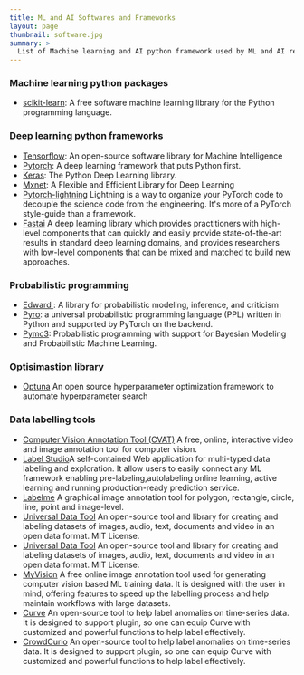 ```yaml
---
title: ML and AI Softwares and Frameworks
layout: page
thumbnail: software.jpg
summary: >
  List of Machine learning and AI python framework used by ML and AI researchers in academia and industry.
---
```



### Machine learning python packages
- [scikit-learn](http://scikit-learn.org/stable/):  A free software machine learning library for the Python programming language.
  

### Deep learning python frameworks
- [Tensorflow](https://www.tensorflow.org/): An open-source software library for Machine Intelligence
- [Pytorch](http://pytorch.org/): A deep learning framework that puts Python first.
- [Keras](https://keras.io/): The Python Deep Learning library.
- [Mxnet](https://mxnet.incubator.apache.org/): A Flexible and Efficient Library for Deep Learning
- [Pytorch-lightning](https://github.com/PyTorchLightning/pytorch-lightning) Lightning is a way to organize your PyTorch code to decouple the science code from the engineering. It's more of a PyTorch style-guide than a framework.
- [Fastai](https://docs.fast.ai/) A deep learning library which provides practitioners with high-level components that can quickly and easily provide state-of-the-art results in standard deep learning domains, and provides researchers with low-level components that can be mixed and matched to build new approaches.

### Probabilistic programming
- [Edward ](http://edwardlib.org/): A library for probabilistic modeling, inference, and criticism
- [Pyro](http://pyro.ai/): a universal probabilistic programming language (PPL) written in Python and supported by PyTorch on the backend.
- [Pymc3](http://docs.pymc.io/notebooks/getting_started): Probabilistic programming with support for Bayesian Modeling and Probabilistic Machine Learning.

### Optisimastion library
- [Optuna](https://optuna.org/) An open source hyperparameter optimization framework to automate hyperparameter search

### Data labelling tools

- [Computer Vision Annotation Tool (CVAT)](https://github.com/openvinotoolkit/cvat) A free, online, interactive video and image annotation tool for computer vision.
- [Label Studio](https://labelstud.io/)A self-contained Web application for multi-typed data labeling and exploration. It allow users to easily connect any ML framework  enabling pre-labeling,autolabeling
online learning, active learning and running production-ready prediction service. 
- [Labelme](https://github.com/wkentaro/labelme) A graphical image annotation tool for polygon, rectangle, circle, line, point and image-level. 
- [Universal Data Tool](https://universaldatatool.com/) An open-source tool and library for creating and labeling datasets of images, audio, text, documents and video in an open data format.
  MIT License. 
- [Universal Data Tool](https://universaldatatool.com/) An open-source tool and library for creating and labeling datasets of images, audio, text, documents and video in an open data format.
  MIT License. 
- [MyVision](https://github.com/heartexlabs/awesome-data-labeling) A free online image annotation tool used for generating computer vision based ML training data. It is designed with the user in mind, offering features to speed up the labelling process and help maintain workflows with large datasets.
- [Curve](https://github.com/microsoft/VoTT) An open-source tool to help label anomalies on time-series data. It is designed to support plugin, so one can equip Curve with customized and powerful functions to help label effectively.
- [CrowdCurio](https://github.com/CrowdCurio/time-series-annotator) An open-source tool to help label anomalies on time-series data. It is designed to support plugin, so one can equip Curve with customized and powerful functions to help label effectively.

